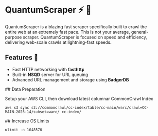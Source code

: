 # QuantumScraper ⚡️ 🚀

QuantumScraper is a blazing fast scraper specifically built to crawl the entire web at an extremely fast pace.
This is not your average, general-purpose scraper. QuantumScraper is focused on speed and efficiency, delivering web-scale crawls at lightning-fast speeds.

## Features 🌟

- Fast HTTP networking with **fasthttp**
- Built-in **NSQD** server for URL queuing
- Advanced URL management and storage using **BadgerDB**

## Data Preparation

Setup your AWS CLI, then download latest columnar CommonCrawl Index

    aws s3 sync s3://commoncrawl/cc-index/table/cc-main/warc/crawl=CC-MAIN-2023-14/subset=warc/ cc-index/

## Increase OS Limits

    ulimit -n 1048576